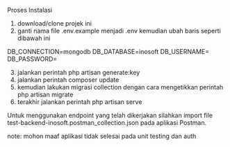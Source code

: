 Proses Instalasi

1. download/clone projek ini
2. ganti nama file .env.example menjadi .env kemudian ubah baris seperti dibawah ini

DB_CONNECTION=mongodb
DB_DATABASE=inosoft
DB_USERNAME=
DB_PASSWORD=

3. jalankan perintah php artisan generate:key
4. jalankan perintah composer update
5. kemudian lakukan migrasi collection dengan cara mengetikkan perintah php artisan migrate
6. terakhir jalankan perintah php artisan serve

Untuk menggunakan endpoint yang telah dikerjakan silahkan import file test-backend-inosoft.postman_collection.json pada aplikasi Postman.

note: mohon maaf aplikasi tidak selesai pada unit testing dan auth
